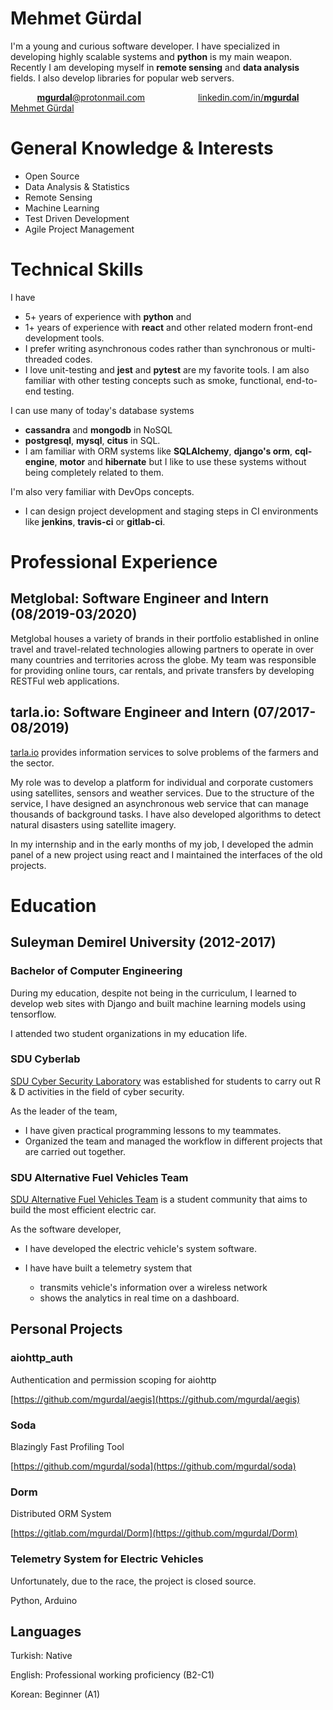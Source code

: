 # Mehmet Gürdal

I'm a young and curious software developer.
I have specialized in developing highly scalable systems and **python** is my main weapon.
Recently I am developing myself in **remote sensing** and **data analysis** fields. 
I also develop libraries for popular web servers.


<div style="display: flex; justify-content: space-around; flex-wrap: wrap">
<div>
  <a href="mailto:mgurdal@protonmail.com?subject=Github%20Resume&body=Hello%2C%20My%20name%20is%20%5BYOUR%20NAME%5D%20and%20I%20found%20your%20email%20address%20in%20your%20github%20resume.">        
  <b>mgurdal</b>@protonmail.com 
  </a> 
</div>
  <div>
    <a href="github.com/mgurdal"> linkedin.com/in/<b>mgurdal</b> 
    </a>
  </div>
</div>
<div class="LI-profile-badge"  data-version="v1" data-size="medium" data-locale="tr_TR" data-type="vertical" data-theme="dark" data-vanity="mgurdal"><a class="LI-simple-link" href='https://tr.linkedin.com/in/mgurdal?trk=profile-badge'>Mehmet Gürdal</a></div>

# General Knowledge & Interests
- Open Source
- Data Analysis & Statistics 
- Remote Sensing
- Machine Learning 
- Test Driven Development
- Agile Project Management

# Technical Skills
I have

- 5+ years of experience with **python** and
- 1+ years of experience with **react** and other related modern front-end development tools.
- I prefer writing asynchronous codes rather than synchronous or multi-threaded codes.
- I love unit-testing and **jest** and **pytest** are my favorite tools. I am also familiar with other testing concepts such as smoke, functional, end-to-end testing.

I can use many of today's database systems

- **cassandra** and **mongodb** in NoSQL
- **postgresql**, **mysql**, **citus** in SQL.
- I am familiar with ORM systems like **SQLAlchemy**, **django's orm**, **cql-engine**, **motor** and **hibernate** but I like to use these systems without being completely related to them.

I'm also very familiar with DevOps concepts.

- I can design project development and staging steps in CI environments like **jenkins**, **travis-ci** or **gitlab-ci**.

# Professional Experience
## Metglobal: Software Engineer and Intern (08/2019-03/2020)
Metglobal houses a variety of brands in their portfolio established in online travel and travel-related technologies allowing partners to operate in over many countries and territories across the globe.
My team was responsible for providing online tours, car rentals, and private transfers by developing RESTFul web applications.

## tarla.io: Software Engineer and Intern (07/2017-08/2019)

[tarla.io](https://www.tarla.io) provides information services to solve problems of the farmers and the sector.

<p>
My role was to develop a platform for individual and corporate customers using satellites, sensors and weather services. Due to the structure of the service, I have designed an asynchronous web service that can manage thousands of background tasks. I have also developed algorithms to detect natural disasters using satellite imagery.<p/>
<p>
In my internship and in the early months of my job, I developed the admin panel of a new project using react and I maintained the interfaces of the old projects.
</p>

# Education

## Suleyman Demirel University (2012-2017)

### Bachelor of Computer Engineering 

During my education, despite not being in the curriculum, I learned to develop web sites with Django and built machine learning models using tensorflow.

I attended two student organizations in my education life.

### SDU Cyberlab

[SDU Cyber Security Laboratory](http://cyberlab.sdu.edu.tr/) was established for students to carry out R & D activities in the field of cyber security.

As the leader of the team,

- I have given practical programming lessons to my teammates.
- Organized the team and managed the workflow in different projects that are carried out together.

### SDU Alternative Fuel Vehicles Team

[SDU Alternative Fuel Vehicles Team](https://www.facebook.com/sduaeat/) is a student community that aims to build the most efficient electric car.

As the software developer,

- I have developed the electric vehicle's system software.
- I have have built a telemetry system that
  - transmits vehicle's information over a wireless network
  - shows the analytics in real time on a dashboard.

  </div>
</div>

## Personal Projects

### aiohttp_auth

Authentication and permission scoping for aiohttp

[https://github.com/mgurdal/aegis](https://github.com/mgurdal/aegis)

### Soda

Blazingly Fast Profiling Tool

[https://github.com/mgurdal/soda](https://github.com/mgurdal/soda)

### Dorm

Distributed ORM System

[https://gitlab.com/mgurdal/Dorm](https://github.com/mgurdal/Dorm)

### Telemetry System for Electric Vehicles

Unfortunately, due to the race, the project is closed source.

Python, Arduino

## Languages

Turkish: Native

English: Professional working proficiency (B2-C1)

Korean: Beginner (A1)
